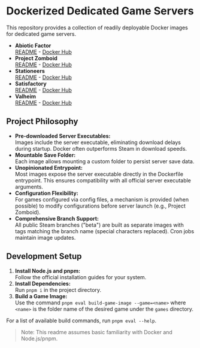 # Dockerized Dedicated Game Servers

This repository provides a collection of readily deployable Docker images for dedicated game servers.

- **Abiotic Factor**  
  [README](games/abiotic-factor/README.md) -
  [Docker Hub](https://hub.docker.com/r/kevinresol/abiotic-factor-dedicated-server/tags)
- **Project Zomboid**  
  [README](games/project-zomboid/README.md) -
  [Docker Hub](https://hub.docker.com/r/kevinresol/project-zomboid-dedicated-server/tags)
- **Stationeers**  
  [README](games/stationeers/README.md) -
  [Docker Hub](https://hub.docker.com/r/kevinresol/stationeers-dedicated-server/tags)
- **Satisfactory**  
  [README](games/satisfactory/README.md) -
  [Docker Hub](https://hub.docker.com/r/kevinresol/satisfactory-dedicated-server/tags)
- **Valheim**  
  [README](games/valheim/README.md) -
  [Docker Hub](https://hub.docker.com/r/kevinresol/valheim-dedicated-server/tags)

## Project Philosophy

- **Pre-downloaded Server Executables:**  
  Images include the server executable, eliminating download delays during startup. Docker often outperforms Steam in download speeds.
- **Mountable Save Folder:**  
  Each image allows mounting a custom folder to persist server save data.
- **Unopinionated Entrypoint:**  
  Most images expose the server executable directly in the Dockerfile entrypoint. This ensures compatibility with all official server executable arguments.
- **Configuration Flexibility:**  
  For games configured via config files, a mechanism is provided (when possible) to modify configurations before server launch (e.g., Project Zomboid).
- **Comprehensive Branch Support:**  
  All public Steam branches ("beta") are built as separate images with tags matching the branch name (special characters replaced). Cron jobs maintain image updates.

## Development Setup

1. **Install Node.js and pnpm:**  
   Follow the official installation guides for your system.
1. **Install Dependencies:**  
   Run `pnpm i` in the project directory.
1. **Build a Game Image:**  
   Use the command `pnpm eval build-game-image --game=<name>` where `<name>` is the folder name of the desired game under the `games` directory.

For a list of available build commands, run `pnpm eval --help`.

> Note: This readme assumes basic familiarity with Docker and Node.js/pnpm.
